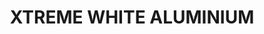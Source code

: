 ---
layout: product
title: "XTREME WHITE ALUMINIUM"
price: "750" 
desc: "Enamel Metalizer 35mL"
img_path: "/assets/img/AK-478.webp"
brand: "AK "
available: false
special_offer: false
new: false
soon: false
cat: "020000"
subcat: "020200"
subsubcat: "020205"
sifra: "AK-478"
popular: false
spec: false
---